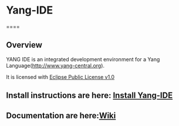 # Yang-IDE
====
## Overview
YANG IDE is an integrated development environment for a Yang Language(http://www.yang-central.org).

It is licensed with [Eclipse Public License v1.0](http://www.eclipse.org/legal/epl-v10.html)

## Install instructions are here: [Install Yang-IDE](https://github.com/xored/yang-ide/wiki/Installing)
## Documentation are here:[Wiki](https://github.com/xored/yang-ide/wiki)
